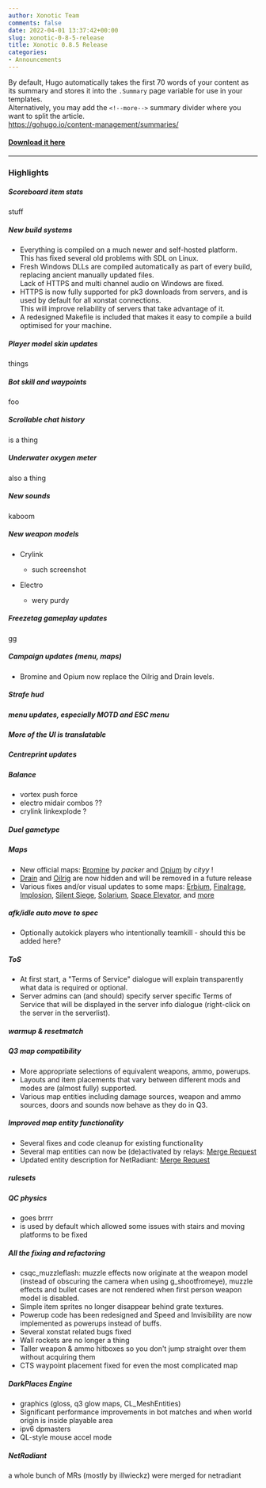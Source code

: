 ```yaml
---
author: Xonotic Team
comments: false
date: 2022-04-01 13:37:42+00:00
slug: xonotic-0-8-5-release
title: Xonotic 0.8.5 Release
categories:
- Announcements
---
```

By default, Hugo automatically takes the first 70 words of your content as its summary and stores it into the `.Summary` page variable for use in your templates.  
Alternatively, you may add the <code>&#60;&#33;&#45;&#45;more&#45;&#45;&#62;</code> summary divider where you want to split the article.  
https://gohugo.io/content-management/summaries/

#### [Download it here](/download)
<!--more-->

---

### Highlights

##### Scoreboard item stats
stuff

##### New build systems
- Everything is compiled on a much newer and self-hosted platform.  
  This has fixed several old problems with SDL on Linux.
- Fresh Windows DLLs are compiled automatically as part of every build, replacing ancient manually updated files.  
  Lack of HTTPS and multi channel audio on Windows are fixed.
- HTTPS is now fully supported for pk3 downloads from servers, and is used by default for all xonstat connections.  
  This will improve reliability of servers that take advantage of it.
- A redesigned Makefile is included that makes it easy to compile a build optimised for your machine.

##### Player model skin updates
things

##### Bot skill and waypoints
foo

##### Scrollable chat history
is a thing

##### Underwater oxygen meter
also a thing

##### New sounds
kaboom

##### New weapon models
- Crylink
  - such screenshot
  <!-- <a href="/m/uploads/2022/02/crylink.jpg"><img src="/m/uploads/2022/02/crylink.jpg" title="Crylink by Morphed" class="right th m10" width=210 /></a> -->

- Electro
  - wery purdy
  <!-- <a href="/m/uploads/2022/02/crylink.jpg"><img src="/m/uploads/2022/02/electro.jpg" title="Electro by Morphed" class="right th m10" width=210 /></a> -->

##### Freezetag gameplay updates
gg

##### Campaign updates (menu, maps)
- Bromine and Opium now replace the Oilrig and Drain levels.

##### Strafe hud

##### menu updates, especially MOTD and ESC menu

##### More of the UI is translatable

##### Centreprint updates

##### Balance
- vortex push force
- electro midair combos ??
- crylink linkexplode ?

##### Duel gametype

##### Maps
- New official maps: [Bromine](https://gitlab.com/xonotic/xonotic-maps.pk3dir/-/merge_requests/129) by *packer* and [Opium](https://gitlab.com/xonotic/xonotic-maps.pk3dir/-/merge_requests/135) by *cityy* !
- [Drain](https://xonotic.org/teamvotes/371/) and [Oilrig](https://xonotic.org/teamvotes/384/) are now hidden and will be removed in a future release
- Various fixes and/or visual updates to some maps: [Erbium](https://gitlab.com/xonotic/xonotic-maps.pk3dir/-/merge_requests/101), [Finalrage](https://gitlab.com/xonotic/xonotic-maps.pk3dir/-/merge_requests/155), [Implosion](https://gitlab.com/xonotic/xonotic-maps.pk3dir/-/merge_requests/156), [Silent Siege](https://gitlab.com/xonotic/xonotic-maps.pk3dir/-/merge_requests/134), [Solarium](https://gitlab.com/xonotic/xonotic-maps.pk3dir/-/merge_requests/132), [Space Elevator](https://gitlab.com/xonotic/xonotic-maps.pk3dir/-/merge_requests/137), and [more](https://gitlab.com/xonotic/xonotic-maps.pk3dir/-/merge_requests?milestone_title=Xonotic+0.8.5+-+Mapping&scope=all&state=merged)

##### afk/idle auto move to spec
- Optionally autokick players who intentionally teamkill - should this be added here?

##### ToS
- At first start, a "Terms of Service" dialogue will explain transparently what data is required or optional.
- Server admins can (and should) specify server specific Terms of Service that will be displayed in the server info dialogue (right-click on the server in the serverlist).

##### warmup & resetmatch

##### Q3 map compatibility
- More appropriate selections of equivalent weapons, ammo, powerups.
- Layouts and item placements that vary between different mods and modes are (almost fully) supported.
- Various map entities including damage sources, weapon and ammo sources, doors and sounds now behave as they do in Q3.

##### Improved map entity functionality
- Several fixes and code cleanup for existing functionality
- Several map entities can now be (de)activated by relays: [Merge Request](https://gitlab.com/xonotic/xonotic-data.pk3dir/-/merge_requests/542)
- Updated entity description for NetRadiant: [Merge Request](https://gitlab.com/xonotic/xonotic-maps.pk3dir/-/merge_requests/116)

##### rulesets

##### QC physics
- goes brrrr
- is used by default which allowed some issues with stairs and moving platforms to be fixed

##### All the fixing and refactoring
- csqc_muzzleflash: muzzle effects now originate at the weapon model (instead of obscuring the camera when using g_shootfromeye), muzzle effects and bullet cases are not rendered when first person weapon model is disabled.
- Simple item sprites no longer disappear behind grate textures.
- Powerup code has been redesigned and Speed and Invisibility are now implemented as powerups instead of buffs.
- Several xonstat related bugs fixed
- Wall rockets are no longer a thing
- Taller weapon & ammo hitboxes so you don't jump straight over them without acquiring them
- CTS waypoint placement fixed for even the most complicated map

##### DarkPlaces Engine
- graphics (gloss, q3 glow maps, CL_MeshEntities)
- Significant performance improvements in bot matches and when world origin is inside playable area
- ipv6 dpmasters
- QL-style mouse accel mode

##### NetRadiant
a whole bunch of MRs (mostly by illwieckz) were merged for netradiant
